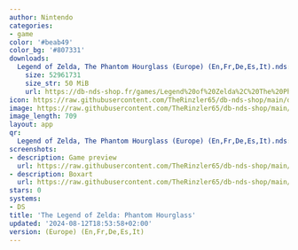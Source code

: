 ```yaml
---
author: Nintendo
categories:
- game
color: '#beab49'
color_bg: '#807331'
downloads:
  Legend of Zelda, The Phantom Hourglass (Europe) (En,Fr,De,Es,It).nds:
    size: 52961731
    size_str: 50 MiB
    url: https://db-nds-shop.fr/games/Legend%20of%20Zelda%2C%20The%20Phantom%20Hourglass%20%28Europe%29%20%28En%2CFr%2CDe%2CEs%2CIt%29.zip
icon: https://raw.githubusercontent.com/TheRinzler65/db-nds-shop/main/docs/assets/images/icons/zeldaphantom.png
image: https://raw.githubusercontent.com/TheRinzler65/db-nds-shop/main/docs/assets/images/icons/zeldaphantom.png
image_length: 709
layout: app
qr:
  Legend of Zelda, The Phantom Hourglass (Europe) (En,Fr,De,Es,It).nds: https://db-nds-shop.fr/assets/images/qr/legend-of-zelda-the-phantom-hourglass-europe-enfrdeesit-nds.png
screenshots:
- description: Game preview
  url: https://raw.githubusercontent.com/TheRinzler65/db-nds-shop/main/docs/assets/images/screenshots/zeldaphantom/zeldaphantom.png
- description: Boxart
  url: https://raw.githubusercontent.com/TheRinzler65/db-nds-shop/main/docs/assets/images/boxart/Legend%20of%20Zelda%2C%20The%20Phantom%20Hourglass%20(Europe)%20(En%2CFr%2CDe%2CEs%2CIt).nds.png
stars: 0
systems:
- DS
title: 'The Legend of Zelda: Phantom Hourglass'
updated: '2024-08-12T18:53:58+02:00'
version: (Europe) (En,Fr,De,Es,It)
---
```

